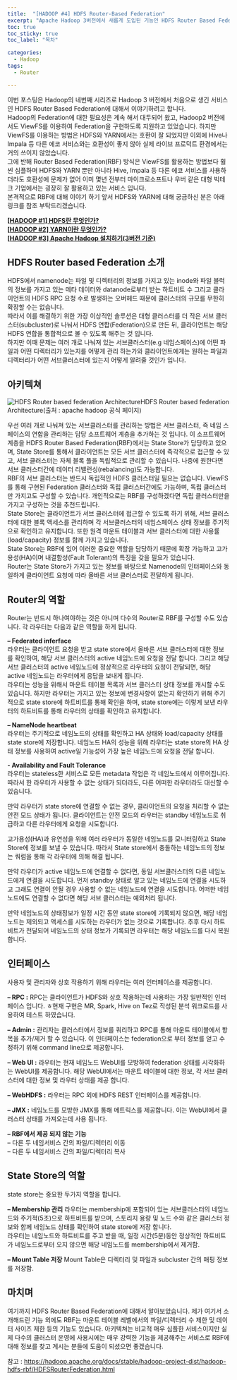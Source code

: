 ```yaml
---
title:  "[HADOOP #4] HDFS Router-Based Federation"
excerpt: "Apache Hadoop 3버전에서 새롭게 도입된 기능인 HDFS Router Based Federation에 대한 설명"
toc: true
toc_sticky: true
toc_label: "목차"

categories:
  - Hadoop
tags:
  - Router

---
```


이번 포스팅은 Hadoop의 네번째 시리즈로 Hadoop 3 버전에서 처음으로 생긴 서비스인 HDFS Router Based Federation에 대해서 이야기하려고 합니다.  
Hadoop의 Federation에 대한 필요성은 계속 해서 대두되어 왔고, Hadoop2 버전에서도 ViewFS를 이용하여 Federation을 구현하도록 지원하고 있었습니다. 하지만 ViewFS를 이용하는 방법은 HDFS와 YARN에서는 호환이 잘 되었지만 이외에 Hive나 Impala 등 다른 에코 서비스와는 호환성이 좋지 않아 실제 라이브 프로덕트 환경에서는 거의 쓰이지 않았습니다.  
그에 반해 Router Based Federation(RBF) 방식은 ViewFS를 활용하는 방법보다 훨씬 심플하며 HDFS와 YARN 뿐만 아니라 Hive, Impala 등 다른 에코 서비스를 사용하더라도 호환성에 문제가 없어 이미 몇년 전부터 마이크로소프트나 우버 같은 대형 빅테크 기업에서는 굉장히 잘 활용하고 있는 서비스 입니다.  
본격적으로 RBF에 대해 이야기 하기 앞서 HDFS와 YARN에 대해 궁금하신 분은 아래 링크를 참조 부탁드리겠습니다.  



**[[HADOOP #1\] HDFS란 무엇인가?](https://onestep-log.com/hadoop/hdfs/)**  
**[[HADOOP #2\] YARN이란 무엇인가?](https://onestep-log.com/hadoop/yarn/)**  
**[[HADOOP #3\] Apache Hadoop 설치하기(3버전 기준)](https://onestep-log.com/hadoop/install-hadoop/)**  



## HDFS Router based Federation 소개
HDFS에서 namenode는 파일 및 디렉터리의 정보를 가지고 있는 inode와 파일 블럭의 정보를 가지고 있는 메타 데이터와 datanode로부터 받는 하트비트 수 그리고 클라이언트의 HDFS RPC 요청 수로 발생하는 오버헤드 때문에 클러스터의 규모를 무한히 확장할 수는 없습니다.   
따라서 이를 해결하기 위한 가장 이상적인 솔루션은 대형 클러스터를 더 작은 서브 클러스터(subcluster)로 나눠서 HDFS 연합(Federation)으로 만든 뒤, 클라이언트는 해당 HDFS 연합을 통합적으로 볼 수 있도록 해주는 것 입니다.  
하지만 이때 문제는 여러 개로 나눠져 있는 서브클러스터(e.g 네임스페이스)에 어떤 파일과 어떤 디렉터리가 있는지를 어떻게 관리 하는가와 클라이언트에게는 원하는 파일과 디렉터리가 어떤 서브클러스터에 있는지 어떻게 알려줄 것인가 입니다.  



## 아키텍쳐  
![HDFS Router based federation Architecture](https://drive.google.com/uc?export=view&id=1Zgjppr_v6RDsmTZOba_wQgkvPzWoVNLo)HDFS Router based federation Architecture(출처 : apache hadoop 공식 페이지)



우선 여러 개로 나눠져 있는 서브클러스터를 관리하는 방법은 서브 클러스터, 즉 네임 스페이스의 연합을 관리하는 담당 소프트웨어 계층을 추가하는 것 입니다. 이 소프트웨어 계층을 HDFS Router Based Federation(RBF)에서는 State Store가 담당하고 있으며, State Store를 통해서 클라이언트는 모든 서브 클러스터에 즉각적으로 접근할 수 있고, 서브 클러스터는 자체 블록 풀을 독립적으로 관리할 수 있습니다. 나중에 원한다면 서브 클러스터간에 데이터 리밸런싱(rebalancing)도 가능합니다.  
RBF의 서브 클러스터는 반드시 독립적인 HDFS 클러스터일 필요는 없습니다. ViewFS를 통해 구현된 Federation 클러스터와 독립 클러스터간에도 가능하며, 독립 클러스터만 가지고도 구성할 수 있습니다. 개인적으로는 RBF를 구성하겠다면 독립 클러스터만을 가지고 구성하는 것을 추천드립니다.  
State Store는 클라이언트가 서브 클러스터에 접근할 수 있도록 하기 위해, 서브 클러스터에 대한 블록 액세스를 관리하며 각 서브클러스터의 네임스페이스 상태 정보를 주기적으로 확인하고 유지합니다. 또한 원격 마운트 테이블과 서브 클러스터에 대한 사용률(load/capacity) 정보를 함께 가지고 있습니다.  
State Store는 RBF에 있어 이러한 중요한 역할을 담당하기 때문에 확장 가능하고 고가용성(HA)이며 내결함성(Fault Tolerant)의 특징을 갖을 필요가 있습니다.  
Router는 State Store가 가지고 있는 정보를 바탕으로 Namenode의 인터페이스와 동일하게 클라이언트 요청에 따라 올바른 서브 클러스터로 전달하게 됩니다.



## Router의 역할

Router는 반드시 하나여야하는 것은 아니며 다수의 Router로 RBF를 구성할 수도 있습니다. 각 라우터는 다음과 같은 역할을 하게 됩니다.



**– Federated inferface**  
라우터는 클라이언트 요청을 받고 state store에서 올바른 서브 클러스터에 대한 정보를 확인하여, 해당 서브 클러스터의 active 네임노드에 요청을 전달 합니다. 그리고 해당 서브 클러스터의 active 네임노드에 정상적으로 라우터의 요청이 전달되면, 해당 active 네임노드는 라우터에게 응답을 보내게 됩니다.  
라우터는 성능을 위해서 마운트 테이블 목록과 서브 클러스터 상태 정보를 캐시할 수도 있습니다. 하지만 라우터는 가지고 있는 정보에 변경사항이 없는지 확인하기 위해 주기적으로 state store에 하트비트를 통해 확인을 하며, state store에는 이렇게 보낸 라우터의 하트비트를 통해 라우터의 상태를 확인하고 유지합니다.



**– NameNode heartbeat**  
라우터는 주기적으로 네임노드의 상태를 확인하고 HA 상태와 load/capacity 상태를 state store에 저장합니다. 네임노드 HA의 성능을 위해 라우터는 state store의 HA 상태 정보를 사용하여 active일 가능성이 가장 높은 네임노드에 요청을 전달 합니다.



**- Availability and Fault Tolerance**  
라우터는 stateless한 서비스로 모든 metadata 작업은 각 네임노드에서 이루어집니다. 따라서 한 라우터가 사용할 수 없는 상태가 되더라도, 다른 어떠한 라우터라도 대신할 수 있습니다.



만약 라우터가 state store에 연결할 수 없는 경우, 클라이언트의 요청을 처리할 수 없는 안전 모드 상태가 됩니다. 클라이언트는 안전 모드의 라우터는 standby 네임노드로 취급하고 다른 라우터에게 요청을 시도합니다.



고가용성(HA)과 유연성을 위해 여러 라우터가 동일한 네임노드를 모니터링하고 State Store에 정보를 보낼 수 있습니다. 따라서 State store에서 충돌하는 네임노드의 정보는 쿼럼을 통해 각 라우터에 의해 해결 됩니다.



만약 라우터가 active 네임노드에 연결할 수 없다면, 동일 서브클러스터의 다른 네임노드에게 연결을 시도합니다. 먼저 standby 상태로 알고 있는 네임노드에 연결을 시도하고 그래도 연결이 안될 경우 사용할 수 없는 네임노드에 연결을 시도합니다. 어떠한 네임노드에도 연결할 수 없다면 해당 서브 클러스터는 예외처리 됩니다.



만약 네임노드의 상태정보가 일정 시간 동안 state store에 기록되지 않으면, 해당 네임노드는 제외되고 액세스를 시도하는 라우터가 없는 것으로 기록합니다. 추후 다시 하트비트가 전달되어 네임노드의 상태 정보가 기록되면 라우터는 해당 네임노드를 다시 복원 합니다.



## 인터페이스  
사용자 및 관리자와 상호 작용하기 위해 라우터는 여러 인터페이스를 제공합니다.



**– RPC :** RPC는 클라이언트가 HDFS와 상호 작용하는데 사용하는 가장 일반적인 인터페이스 입니다. ㅎ현재 구현은 MR, Spark, Hive on Tez로 작성된 분석 워크로드를 사용하여 테스트 하였습니다.



**– Admin :** 관리자는 클러스터에서 정보를 쿼리하고 RPC를 통해 마운트 테이블에서 항목을 추가/제거 할 수 있습니다. 이 인터페이스는 federation으로 부터 정보를 얻고 수정하기 위해 command line으로 제공합니다.



**– Web UI :** 라우터는 현재 네임노드 WebUI를 모방하여 federation 상태를 시각화하는 WebUI를 제공합니다. 해당 WebUI에서는 마운트 테이블에 대한 정보, 각 서브 클러스터에 대한 정보 및 라우터 상태를 제공 합니다.



**– WebHDFS :** 라우터는 RPC 외에 HDFS REST 인터페이스를 제공합니다.



**– JMX :** 네임노드를 모방한 JMX를 통해 메트릭스를 제공합니다. 이는 WebUI에서 클러스터 상태를 가져오는데 사용 됩니다.



**– RBF에서 제공 되지 않는 기능**  
– 다른 두 네임서비스 간의 파일/디렉터리 이동  
– 다른 두 네임서비스 간의 파일/디렉터리 복사  



## State Store의 역할
state store는 중요한 두가지 역할을 합니다.  



**– Membership 관리**
라우터는 membership에 포함되어 있는 서브클러스터의 네임노드와 주기적(5초)으로 하트비트를 받으며, 스토리지 용량 및 노드 수와 같은 클러스터 정보와 함께 네임노드 상태를 확인하여 state store에 저장 합니다.  
라우터는 네임노드와 하트비트를 주고 받을 때, 일정 시간(5분)동안 정상적인 하트비트가 네임노드로부터 오지 않으면 해당 네임노드를 membership에서 제거함.



**– Mount Table 저장**
Mount Table은 디렉터리 및 파일과 subcluster 간의 매핑 정보를 저장함.



## 마치며

여기까지 HDFS Router Based Federation에 대해서 알아보았습니다. 제가 여기서 소개해드린 기능 외에도 RBF는 마운트 테이블 레벨에서의 파일/디렉터리 수 제한 및 데이터 사이즈 제한 등의 기능도 있습니다. 아키텍쳐는 비교적 매우 심플한 서비스이지만 실제 다수의 클러스터 운영에 사용시에는 매우 강력한 기능을 제공해주는 서비스로 RBF에 대해 정보를 찾고 계시는 분들에 도움이 되셨으면 좋겠습니다.



참고 : https://hadoop.apache.org/docs/stable/hadoop-project-dist/hadoop-hdfs-rbf/HDFSRouterFederation.html